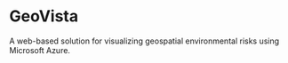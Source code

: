 # GeoVista
A web-based solution for visualizing geospatial environmental risks using Microsoft Azure.
